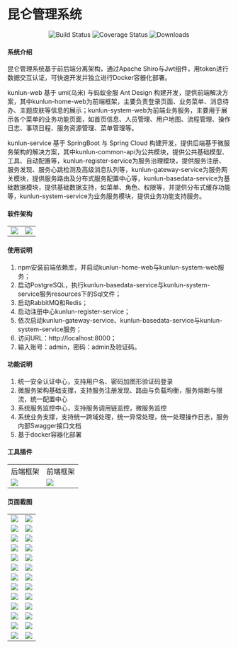 # 昆仑管理系统

<p align="center"> 
    <img src="https://img.shields.io/circleci/project/vuejs/vue/dev.svg" alt="Build Status">
    <img src="https://img.shields.io/badge/Spring%20Cloud-Greenwich.RELEASE-blue.svg" alt="Coverage Status">
    <img src="https://img.shields.io/badge/Spring%20Boot-2.1.0.RELEASE-blue.svg" alt="Downloads">
</p>

#### 系统介绍
昆仑管理系统基于前后端分离架构，通过Apache Shiro与Jwt组件，用token进行数据交互认证，可快速开发并独立进行Docker容器化部署。

kunlun-web 基于 umi(乌米) 与蚂蚁金服 Ant Design 构建开发，提供前端解决方案，其中kunlun-home-web为前端框架，主要负责登录页面、业务菜单、消息待办、主题皮肤等信息的展示；kunlun-system-web为前端业务服务，主要用于展示各个菜单的业务功能页面，如首页信息、人员管理、用户地图、流程管理、操作日志、事项日程、服务资源管理、菜单管理等。

kunlun-service 基于 SpringBoot 与 Spring Cloud 构建开发，提供后端基于微服务架构的解决方案，其中kunlun-common-api为公共模块，提供公共基础模型、工具、自动配置等，kunlun-register-service为服务治理模块，提供服务注册、服务发现、服务心跳检测及高级消息队列等，kunlun-gateway-service为服务网关模块，提供服务路由及分布式服务配置中心等，kunlun-basedata-service为基础数据模块，提供基础数据支持，如菜单、角色、权限等，并提供分布式缓存功能等，kunlun-system-service为业务服务模块，提供业务功能支持服务。


#### 软件架构
<table>
    <tr>
        <td><img src="https://images.gitee.com/uploads/images/2020/0411/165451_44bb82b5_1894302.png"/></td>
        <td><img src="https://images.gitee.com/uploads/images/2020/0411/165543_a617076b_1894302.png"/></td>
    </tr>
</table>


#### 使用说明

1.  npm安装前端依赖库，并启动kunlun-home-web与kunlun-system-web服务；
2.  启动PostgreSQL，执行kunlun-basedata-service与kunlun-system-service服务resources下的Sql文件；
3.  启动RabbitMQ和Redis；
4.  启动注册中心kunlun-register-service；
5.  依次启动kunlun-gateway-service、kunlun-basedata-service与kunlun-system-service服务；
6.  访问URL：http://localhost:8000；
7.  输入账号：admin，密码：admin及验证码。


#### 功能说明

1.  统一安全认证中心，支持用户名、密码加图形验证码登录
2.  微服务架构基础支撑，支持服务注册发现、路由与负载均衡，服务熔断与限流，统一配置中心
3.  系统服务监控中心，支持服务调用链监控，微服务监控
4.  系统业务支撑，支持统一跨域处理，统一异常处理，统一处理操作日志，服务内部Swagger接口文档
5.  基于docker容器化部署


#### 工具插件

<table>
    <tr>
        <td>后端框架</td>
        <td>前端框架</td>
    </tr>
    <tr>
        <td><img src="https://images.gitee.com/uploads/images/2020/0411/152235_4f7146fd_1894302.png"/></td>
        <td><img src="https://images.gitee.com/uploads/images/2020/0411/152350_b3f7e035_1894302.png"/></td>
    </tr>
</table>


#### 页面截图

<table>
    <tr>
        <td><img src="![输入图片说明](https://images.gitee.com/uploads/images/2020/0519/152135_716ae863_1894302.png "屏幕截图.png")"/></td>
        <td><img src="![输入图片说明](https://images.gitee.com/uploads/images/2020/0519/152155_14ac505e_1894302.png "屏幕截图.png")"/></td>
    </tr>
    <tr>
        <td><img src="![输入图片说明](https://images.gitee.com/uploads/images/2020/0519/152202_da0038d4_1894302.png "屏幕截图.png")"/></td>
        <td><img src="![输入图片说明](https://images.gitee.com/uploads/images/2020/0519/152211_111ac69f_1894302.png "屏幕截图.png")"/></td>
    </tr>
    <tr>
        <td><img src="![输入图片说明](https://images.gitee.com/uploads/images/2020/0519/152218_6520a194_1894302.png "屏幕截图.png")"/></td>
        <td><img src="![输入图片说明](https://images.gitee.com/uploads/images/2020/0519/152230_a46a2892_1894302.png "屏幕截图.png")"/></td>
    </tr>
    <tr>
        <td><img src="![输入图片说明](https://images.gitee.com/uploads/images/2020/0519/152238_5a7f8254_1894302.png "屏幕截图.png")"/></td>
        <td><img src="![输入图片说明](https://images.gitee.com/uploads/images/2020/0519/152246_b7e41e71_1894302.png "屏幕截图.png")"/></td>
    </tr>
    <tr>
        <td><img src="![输入图片说明](https://images.gitee.com/uploads/images/2020/0519/152309_043548b1_1894302.png "屏幕截图.png")"/></td>
        <td><img src="![输入图片说明](https://images.gitee.com/uploads/images/2020/0519/152650_bfc4269e_1894302.png "屏幕截图.png")"/></td>
    </tr>
    <tr>
        <td><img src="![输入图片说明](https://images.gitee.com/uploads/images/2020/0519/152658_4980a1cb_1894302.png "屏幕截图.png")"/></td>
        <td><img src="![输入图片说明](https://images.gitee.com/uploads/images/2020/0519/152706_2f111bab_1894302.png "屏幕截图.png")"/></td>
    </tr>
    <tr>
        <td><img src="![输入图片说明](https://images.gitee.com/uploads/images/2020/0519/152753_8e4ad63b_1894302.png "屏幕截图.png")"/></td>
        <td><img src="![输入图片说明](https://images.gitee.com/uploads/images/2020/0519/152801_9f9d6d17_1894302.png "屏幕截图.png")"/></td>
    </tr>
    <tr>
        <td><img src="![输入图片说明](https://images.gitee.com/uploads/images/2020/0519/152809_852a1cfe_1894302.png "屏幕截图.png")"/></td>
        <td><img src="![输入图片说明](https://images.gitee.com/uploads/images/2020/0519/152818_7cb1053d_1894302.png "屏幕截图.png")"/></td>
    </tr>
    <tr>
        <td><img src="![输入图片说明](https://images.gitee.com/uploads/images/2020/0519/152827_17f5d565_1894302.png "屏幕截图.png")"/></td>
        <td><img src="![输入图片说明](https://images.gitee.com/uploads/images/2020/0519/152835_a1d03494_1894302.png "屏幕截图.png")"/></td>
    </tr>
    <tr>
        <td><img src="![输入图片说明](https://images.gitee.com/uploads/images/2020/0519/152851_65fb3969_1894302.png "屏幕截图.png")"/></td>
        <td><img src="![输入图片说明](https://images.gitee.com/uploads/images/2020/0519/152901_c5345e42_1894302.png "屏幕截图.png")"/></td>
    </tr>
    <tr>
        <td><img src="![输入图片说明](https://images.gitee.com/uploads/images/2020/0519/152923_83532d5e_1894302.png "屏幕截图.png")"/></td>
        <td><img src="![输入图片说明](https://images.gitee.com/uploads/images/2020/0519/152932_fbed524a_1894302.png "屏幕截图.png")"/></td>
    </tr>
    <tr>
        <td><img src="![输入图片说明](https://images.gitee.com/uploads/images/2020/0519/152951_026619ce_1894302.png "屏幕截图.png")"/></td>
        <td><img src="![输入图片说明](https://images.gitee.com/uploads/images/2020/0519/152958_87b1ede5_1894302.png "屏幕截图.png")"/></td>
    </tr>
    <tr>
        <td><img src="![输入图片说明](https://images.gitee.com/uploads/images/2020/0519/153015_38279fa1_1894302.png "屏幕截图.png")"/></td>
        <td><img src="![输入图片说明](https://images.gitee.com/uploads/images/2020/0519/153023_b861971a_1894302.png "屏幕截图.png")"/></td>
    </tr>
</table>
